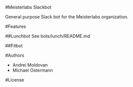 #Meisterlabs Slackbot

General purpose Slack bot for the Meisterlabs organization.

#Features

##Lunchbot
See bots/lunch/README.md

##Fitbot

#Authors
- Andrei Moldovan
- Michael Ostermann

#License
